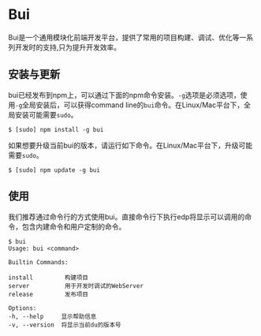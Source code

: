 Bui
==========


Bui是一个通用模块化前端开发平台，提供了常用的项目构建、调试、优化等一系列开发时的支持,只为提升开发效率。


安装与更新
-------

bui已经发布到npm上，可以通过下面的npm命令安装。`-g`选项是必须选项，使用`-g`全局安装后，可以获得command line的`bui`命令。在Linux/Mac平台下，全局安装可能需要`sudo`。

    $ [sudo] npm install -g bui

如果想要升级当前bui的版本，请运行如下命令。在Linux/Mac平台下，升级可能需要`sudo`。

    $ [sudo] npm update -g bui


使用
------

我们推荐通过命令行的方式使用bui。直接命令行下执行edp将显示可以调用的命令，包含内建命令和用户定制的命令。

    $ bui
    Usage: bui <command>

    Builtin Commands:

    install         构建项目
    server          用于开发时调试的WebServer
    release         发布项目

    Options:
    -h, --help     显示帮助信息
    -v, --version  将显示当前du的版本号


